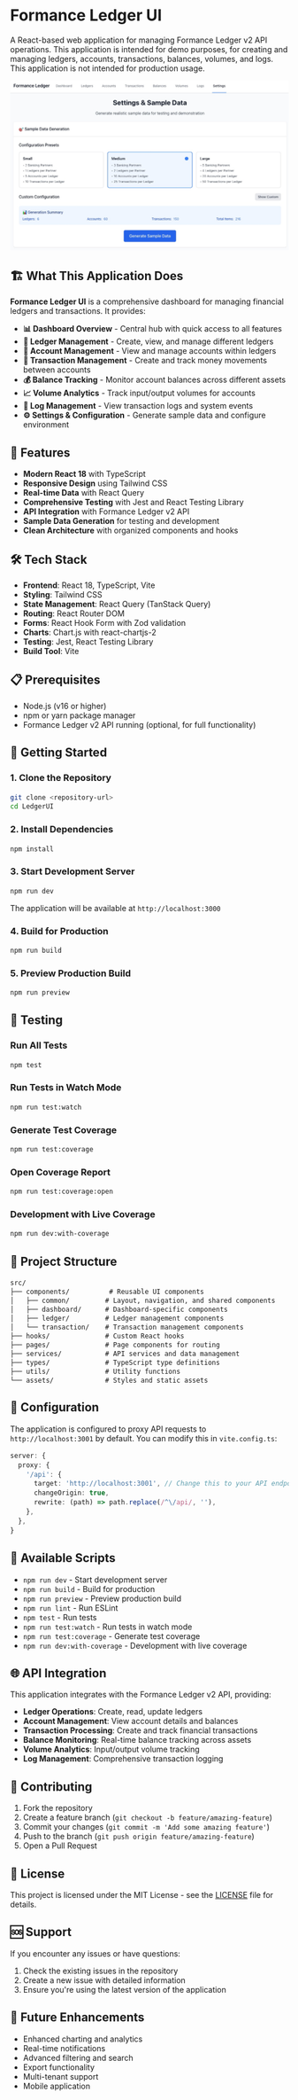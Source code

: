 # Formance Ledger UI

A React-based web application for managing Formance Ledger v2 API operations. This application is intended for demo purposes, for creating and managing ledgers, accounts, transactions, balances, volumes, and logs. This application is not intended for production usage.

![Formance Ledger UI Screenshot](UIScreen1.jpg)

## 🏗️ What This Application Does

**Formance Ledger UI** is a comprehensive dashboard for managing financial ledgers and transactions. It provides:

- **📊 Dashboard Overview** - Central hub with quick access to all features
- **🏦 Ledger Management** - Create, view, and manage different ledgers
- **👤 Account Management** - View and manage accounts within ledgers
- **💸 Transaction Management** - Create and track money movements between accounts
- **💰 Balance Tracking** - Monitor account balances across different assets
- **📈 Volume Analytics** - Track input/output volumes for accounts
- **📝 Log Management** - View transaction logs and system events
- **⚙️ Settings & Configuration** - Generate sample data and configure environment

## 🚀 Features

- **Modern React 18** with TypeScript
- **Responsive Design** using Tailwind CSS
- **Real-time Data** with React Query
- **Comprehensive Testing** with Jest and React Testing Library
- **API Integration** with Formance Ledger v2 API
- **Sample Data Generation** for testing and development
- **Clean Architecture** with organized components and hooks

## 🛠️ Tech Stack

- **Frontend**: React 18, TypeScript, Vite
- **Styling**: Tailwind CSS
- **State Management**: React Query (TanStack Query)
- **Routing**: React Router DOM
- **Forms**: React Hook Form with Zod validation
- **Charts**: Chart.js with react-chartjs-2
- **Testing**: Jest, React Testing Library
- **Build Tool**: Vite

## 📋 Prerequisites

- Node.js (v16 or higher)
- npm or yarn package manager
- Formance Ledger v2 API running (optional, for full functionality)

## 🚀 Getting Started

### 1. Clone the Repository

```bash
git clone <repository-url>
cd LedgerUI
```

### 2. Install Dependencies

```bash
npm install
```

### 3. Start Development Server

```bash
npm run dev
```

The application will be available at `http://localhost:3000`

### 4. Build for Production

```bash
npm run build
```

### 5. Preview Production Build

```bash
npm run preview
```

## 🧪 Testing

### Run All Tests
```bash
npm test
```

### Run Tests in Watch Mode
```bash
npm run test:watch
```

### Generate Test Coverage
```bash
npm run test:coverage
```

### Open Coverage Report
```bash
npm run test:coverage:open
```

### Development with Live Coverage
```bash
npm run dev:with-coverage
```

## 📁 Project Structure

```
src/
├── components/          # Reusable UI components
│   ├── common/         # Layout, navigation, and shared components
│   ├── dashboard/      # Dashboard-specific components
│   ├── ledger/         # Ledger management components
│   └── transaction/    # Transaction management components
├── hooks/              # Custom React hooks
├── pages/              # Page components for routing
├── services/           # API services and data management
├── types/              # TypeScript type definitions
├── utils/              # Utility functions
└── assets/             # Styles and static assets
```

## 🔧 Configuration

The application is configured to proxy API requests to `http://localhost:3001` by default. You can modify this in `vite.config.ts`:

```typescript
server: {
  proxy: {
    '/api': {
      target: 'http://localhost:3001', // Change this to your API endpoint
      changeOrigin: true,
      rewrite: (path) => path.replace(/^\/api/, ''),
    },
  },
}
```

## 📱 Available Scripts

- `npm run dev` - Start development server
- `npm run build` - Build for production
- `npm run preview` - Preview production build
- `npm run lint` - Run ESLint
- `npm test` - Run tests
- `npm run test:watch` - Run tests in watch mode
- `npm run test:coverage` - Generate test coverage
- `npm run dev:with-coverage` - Development with live coverage

## 🌐 API Integration

This application integrates with the Formance Ledger v2 API, providing:

- **Ledger Operations**: Create, read, update ledgers
- **Account Management**: View account details and balances
- **Transaction Processing**: Create and track financial transactions
- **Balance Monitoring**: Real-time balance tracking across assets
- **Volume Analytics**: Input/output volume tracking
- **Log Management**: Comprehensive transaction logging

## 🤝 Contributing

1. Fork the repository
2. Create a feature branch (`git checkout -b feature/amazing-feature`)
3. Commit your changes (`git commit -m 'Add some amazing feature'`)
4. Push to the branch (`git push origin feature/amazing-feature`)
5. Open a Pull Request

## 📄 License

This project is licensed under the MIT License - see the [LICENSE](LICENSE) file for details.

## 🆘 Support

If you encounter any issues or have questions:

1. Check the existing issues in the repository
2. Create a new issue with detailed information
3. Ensure you're using the latest version of the application

## 🔮 Future Enhancements

- Enhanced charting and analytics
- Real-time notifications
- Advanced filtering and search
- Export functionality
- Multi-tenant support
- Mobile application
